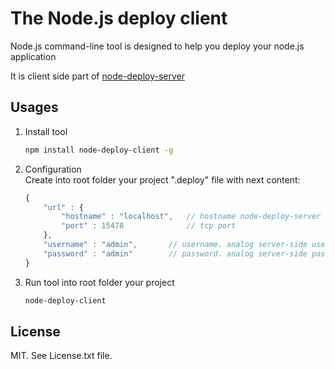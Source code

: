 The Node.js deploy client
=========================

Node.js command-line tool is designed to help you deploy your node.js application 

It is client side part of [node-deploy-server](https://github.com/AndyGrom/node-deploy-server)

Usages
------------
1. Install tool

	```bash
	npm install node-deploy-client -g
	```
2. Configuration  
	Create into root folder your project ".deploy" file with next content:
	
	```javascript
	{
		"url" : {
			"hostname" : "localhost",	// hostname node-deploy-server
			"port" : 15478              // tcp port
		},
    	"username" : "admin",       // username. analog server-side username
        "password" : "admin"        // password. analog server-side password
	}
	```
3. Run tool into root folder your project
	
	```bash
	node-deploy-client
	```

License
-------
MIT. See License.txt file.	

